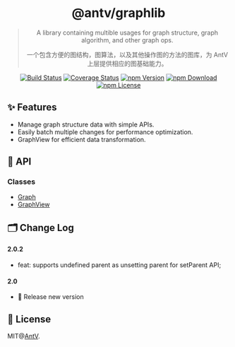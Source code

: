 <h1 align="center">
<b>@antv/graphlib</b>
</h1>

<div align="center">

> A library containing multible usages for graph structure, graph algorithm, and other graph ops.
>
> 一个包含方便的图结构，图算法，以及其他操作图的方法的图库，为 AntV 上层提供相应的图基础能力。

[![Build Status](https://github.com/antvis/graphlib/workflows/build/badge.svg?branch=master)](https://github.com/antvis/graphlib/actions)
[![Coverage Status](https://img.shields.io/coveralls/github/antvis/graphlib/master.svg)](https://coveralls.io/github/antvis/graphlib?branch=master)
[![npm Version](https://img.shields.io/npm/v/@antv/graphlib.svg)](https://www.npmjs.com/package/@antv/graphlib)
[![npm Download](https://img.shields.io/npm/dm/@antv/graphlib.svg)](https://www.npmjs.com/package/@antv/graphlib)
[![npm License](https://img.shields.io/npm/l/@antv/graphlib.svg)](https://www.npmjs.com/package/@antv/graphlib)

</div>

## ✨ Features

- Manage graph structure data with simple APIs.
- Easily batch multiple changes for performance optimization.
- GraphView for efficient data transformation.

## 📖 API

### Classes

- [Graph](docs/classes/Graph.md)
- [GraphView](docs/classes/GraphView.md)

## 🗂 Change Log

#### 2.0.2

- feat: supports undefined parent as unsetting parent for setParent API;

#### 2.0

- 🎉 Release new version

## 📄 License

MIT@[AntV](https://github.com/antvis).